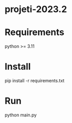 # projeti-2023.2

# Requirements

python >= 3.11

# Install

pip install -r requirements.txt

# Run

python main.py

